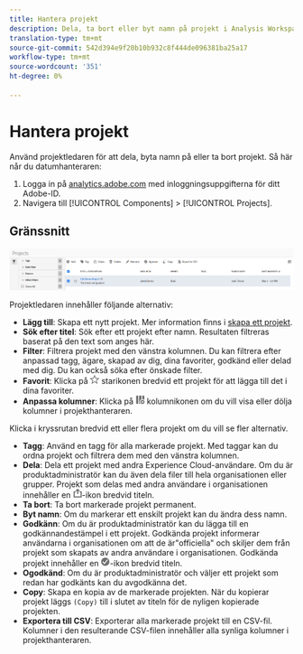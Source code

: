 ```yaml
---
title: Hantera projekt
description: Dela, ta bort eller byt namn på projekt i Analysis Workspace.
translation-type: tm+mt
source-git-commit: 542d394e9f20b10b932c8f444de096381ba25a17
workflow-type: tm+mt
source-wordcount: '351'
ht-degree: 0%

---
```



# Hantera projekt

Använd projektledaren för att dela, byta namn på eller ta bort projekt. Så här når du datumhanteraren:

1. Logga in på [analytics.adobe.com](https://analytics.adobe.com) med inloggningsuppgifterna för ditt Adobe-ID.
1. Navigera till [!UICONTROL Components] > [!UICONTROL Projects].

## Gränssnitt

![UI](../assets/project-ui.png)

Projektledaren innehåller följande alternativ:

* **Lägg till**: Skapa ett nytt projekt. Mer information finns i [skapa ett projekt](create.md).
* **Sök efter titel**: Sök efter ett projekt efter namn. Resultaten filtreras baserat på den text som anges här.
* **Filter**: Filtrera projekt med den vänstra kolumnen. Du kan filtrera efter anpassad tagg, ägare, skapad av dig, dina favoriter, godkänd eller delad med dig. Du kan också söka efter önskade filter.
* **Favorit**: Klicka på  ![](../assets/star.png) starikonen bredvid ett projekt för att lägga till det i dina favoriter.
* **Anpassa kolumner**: Klicka på  ![](../assets/columns.png) kolumnikonen om du vill visa eller dölja kolumner i projekthanteraren.

Klicka i kryssrutan bredvid ett eller flera projekt om du vill se fler alternativ.

* **Tagg**: Använd en tagg för alla markerade projekt. Med taggar kan du ordna projekt och filtrera dem med den vänstra kolumnen.
* **Dela**: Dela ett projekt med andra Experience Cloud-användare. Om du är produktadministratör kan du även dela filer till hela organisationen eller grupper. Projekt som delas med andra användare i organisationen innehåller en ![delad](../assets/shared.png)-ikon bredvid titeln.
* **Ta bort**: Ta bort markerade projekt permanent.
* **Byt namn**: Om du markerar ett enskilt projekt kan du ändra dess namn.
* **Godkänn**: Om du är produktadministratör kan du lägga till en godkännandestämpel i ett projekt. Godkända projekt informerar användarna i organisationen om att de är&quot;officiella&quot; och skiljer dem från projekt som skapats av andra användare i organisationen. Godkända projekt innehåller en ![godkänd](../assets/approved.png)-ikon bredvid titeln.
* **Ogodkänd**: Om du är produktadministratör och väljer ett projekt som redan har godkänts kan du avgodkänna det.
* **Copy**: Skapa en kopia av de markerade projekten. När du kopierar projekt läggs `(Copy)` till i slutet av titeln för de nyligen kopierade projekten.
* **Exportera till CSV**: Exporterar alla markerade projekt till en CSV-fil. Kolumner i den resulterande CSV-filen innehåller alla synliga kolumner i projekthanteraren.
